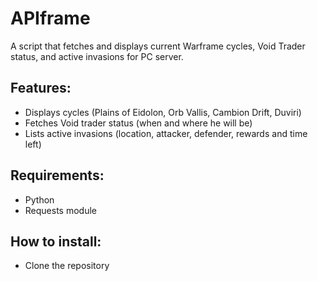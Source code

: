 # APIframe
A script that fetches and displays current Warframe cycles, Void Trader status, and active invasions for PC server.

## Features:
- Displays cycles (Plains of Eidolon, Orb Vallis, Cambion Drift, Duviri)
- Fetches Void trader status (when and where he will be)
- Lists active invasions (location, attacker, defender, rewards and time left)

## Requirements:
- Python
- Requests module

## How to install:
- Clone the repository
